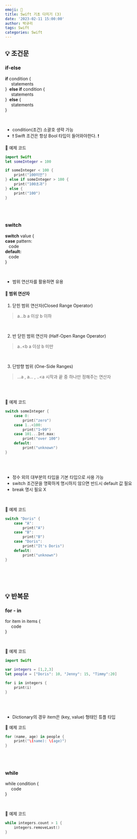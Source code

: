 ```yaml
---
emoji: 🍩
title: Swift 기초 다지기 (3)
date: '2023-02-11 15:00:00'
author: 박규리
tags: Swift 
categories: Swift
---
```


## 💡 조건문

### if-else

**if** condition { </br>
&nbsp;&nbsp;&nbsp;&nbsp;&nbsp;statements </br>
}&nbsp;&nbsp;**else if** condition { </br>
&nbsp;&nbsp;&nbsp;&nbsp;&nbsp;statements </br>
}&nbsp;&nbsp;**else** { </br>
&nbsp;&nbsp;&nbsp;&nbsp;&nbsp;statements </br>
} 

</br>

* condition(조건) 소괄호 생략 가능
* ❗️ Swift 조건은 항상 Bool 타입이 들어와야한다. ❗️

🎯 예제 코드
```swift
import Swift
let someInteger = 100

if someInteger < 100 {
    print("100미만")
} else if someInteger > 100 {
    print("100초과")
} else {
    print("100")
}
```

</br>
</br>

### switch

**switch** value { </br>
**case** pattern: </br>
&nbsp;&nbsp;&nbsp;code </br>
**default:** </br>
&nbsp;&nbsp;&nbsp;code </br>
}

</br>

* 범위 연산자를 활용하면 유용

#### 💭 **범위 연산자**

1. 닫힌 범위 연산자(Closed Range Operator)

> a...b
> a 이상 b 이하
</br>

2. 반 닫힌 범위 연산자 (Half-Open Range Operator)

> a..<b
> a 이상 b 미만
</br>

3. 단방향 범위 (One-Side Ranges)

> ...a , a... , ..<a
> 시작과 끝 중 하나만 정해주는 연산자

</br>
</br>

🎯 예제 코드
```swift
switch someInteger {
    case 0:
        print("zero")
    case 1..<100:
        print("1~99")
    case 101...Int.max:
        print("over 100")
    default:
        print("unknown")
}
```

</br>
</br>

* 정수 외의 대부분의 타입을 기본 타입으로 사용 가능
* switch 조건문을 명확하게 명시하지 않으면 반드시 default 값 필요
* break 명시 필요 X

</br>

🎯 예제 코드
```swift
switch "Doris" {
    case "A":
        print("A")
    case "B":
        print("B")
    case "Doris":
        print("It's Doris")
    default:
        print("unknown")
}
```

</br>
</br>
</br>

## 💡 반복문

### for - in 

for item in items { </br>
&nbsp;&nbsp;&nbsp;&nbsp; code </br>
}

</br>

🎯 예제 코드
```swift
import Swift

var integers = [1,2,3]
let people = ["Doris": 10, "Jenny": 15, "Timmy":20]

for i in integers {
    print(i)
}
```
</br>
</br>

* Dictionary의 경우 item은 (key, value) 형태인 튜플 타입

🎯 예제 코드
```swift
for (name, age) in people {
    print("\(name): \(age)")
}
```
</br>
</br>

### while

while condition { </br>
&nbsp;&nbsp;&nbsp;&nbsp; code </br>
}

</br>

🎯 예제 코드
```swift
while integers.count > 1 {
    integers.removeLast()
}
```


```toc
```
